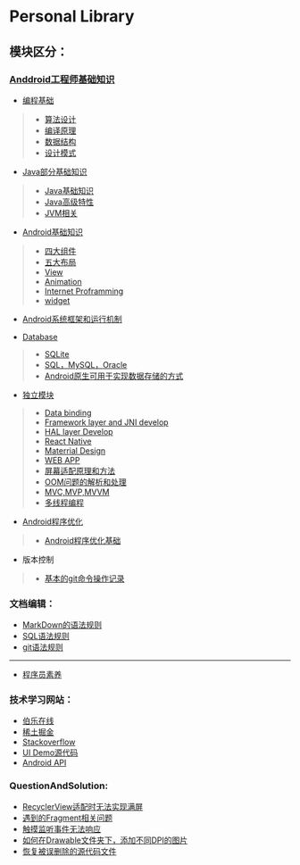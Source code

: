 Personal Library
=================================
## 模块区分：
### [Anddroid工程师基础知识](https://github.com/fogcoding/FogLibrary/tree/master/Basic-Knowledge)
* [编程基础](https://github.com/fogcoding/FogLibrary/tree/master/Basic-Knowledge/Basic-of-Software)
> * [算法设计](https://github.com/fogcoding/FogLibrary/tree/master/Basic-Knowledge/Basic-of-Software/Algorithm)
> * [编译原理](https://github.com/fogcoding/FogLibrary/tree/master/Basic-Knowledge/Basic-of-Software/Compilling-Rule)
> * [数据结构](https://github.com/fogcoding/FogLibrary/tree/master/Basic-Knowledge/Basic-of-Software/Data-structure)
> * [设计模式](https://github.com/fogcoding/FogLibrary/tree/master/Basic-Knowledge/Basic-of-Software/Design-patterns)

* [Java部分基础知识](https://github.com/fogcoding/FogLibrary/tree/master/Basic-Knowledge/Java-module)
> * [Java基础知识](https://github.com/fogcoding/FogLibrary/tree/master/Basic-Knowledge/Java-module)
> * [Java高级特性](https://github.com/fogcoding/FogLibrary/tree/master/Basic-Knowledge/Java-module/Advanced-Features)
> * [JVM相关](https://github.com/fogcoding/FogLibrary/tree/master/Basic-Knowledge/Java-module/JVM-mechanism)

* [Android基础知识](https://github.com/fogcoding/FogLibrary/tree/master/Basic-Knowledge/Basic-knowledge-of-Android)
> * [四大组件](https://github.com/fogcoding/FogLibrary/tree/master/Basic-Knowledge/Basic-knowledge-of-Android/Four-major-Components) 
> * [五大布局](https://github.com/fogcoding/FogLibrary/tree/master/Basic-Knowledge/Basic-knowledge-of-Android/Five-major-Layout)
> * [View](https://github.com/fogcoding/FogLibrary/tree/master/Basic-Knowledge/Basic-knowledge-of-Android/View)
> * [Animation](https://github.com/fogcoding/FogLibrary/tree/master/Basic-Knowledge/Basic-knowledge-of-Android/Animation)
> * [Internet Proframming](https://github.com/fogcoding/FogLibrary/tree/master/Basic-Knowledge/Basic-knowledge-of-Android/Android-Internet-Programming)
> * [widget](https://github.com/fogcoding/FogLibrary/tree/master/Basic-Knowledge/Basic-knowledge-of-Android/widget)


* [Android系统框架和运行机制](https://github.com/fogcoding/FogLibrary/tree/master/Basic-Knowledge/Android-Framework-and-operation-mechanism)

* [Database](https://github.com/fogcoding/FogLibrary/tree/master/Basic-Knowledge/Database)
> * [SQLite](https://github.com/fogcoding/FogLibrary/blob/master/Basic-Knowledge/Database/SQLite.md)
> * [SQL，MySQL，Oracle](https://github.com/fogcoding/FogLibrary/blob/master/Basic-Knowledge/Database/SQL%2CMySQL%2COracle.md)
> * [Android原生可用于实现数据存储的方式](https://github.com/fogcoding/FogLibrary/blob/master/Basic-Knowledge/Database/Android%E5%8E%9F%E7%94%9F%E5%8F%AF%E7%94%A8%E4%BA%8E%E5%AE%9E%E7%8E%B0%E6%95%B0%E6%8D%AE%E5%AD%98%E5%82%A8%E7%9A%84%E6%96%B9%E5%BC%8F.md)

* [独立模块](https://github.com/fogcoding/FogLibrary/tree/master/Basic-Knowledge/Independent-module) 
> * [Data binding](https://github.com/fogcoding/FogLibrary/blob/master/Basic-Knowledge/Independent-module/Data%20binding.md)
> * [Framework layer and JNI develop](https://github.com/fogcoding/FogLibrary/blob/master/Basic-Knowledge/Independent-module/Framework%20and%20JNI%20layer%20Develop.md)
> * [HAL layer Develop](https://github.com/fogcoding/FogLibrary/blob/master/Basic-Knowledge/Independent-module/HAL%20layer%20develop.md)
> * [React Native](https://github.com/fogcoding/FogLibrary/blob/master/Basic-Knowledge/Independent-module/React%20Native.md)
> * [Materrial Design](https://github.com/fogcoding/FogLibrary/blob/master/Basic-Knowledge/Independent-module/Material%20Design.md)
> * [WEB APP](https://github.com/fogcoding/FogLibrary/blob/master/Basic-Knowledge/Independent-module/WEB%20APP.md)
> * [屏幕适配原理和方法](https://github.com/fogcoding/FogLibrary/blob/master/Basic-Knowledge/Independent-module/%E5%B1%8F%E5%B9%95%E9%80%82%E9%85%8D%E5%8E%9F%E7%90%86%E5%92%8C%E6%96%B9%E6%B3%95.md)
> * [OOM问题的解析和处理](https://github.com/fogcoding/FogLibrary/blob/master/Basic-Knowledge/Independent-module/OOM%E9%97%AE%E9%A2%98%E8%A7%A3%E6%9E%90%E5%92%8C%E5%A4%84%E7%90%86.md)
> * [MVC,MVP,MVVM](https://github.com/fogcoding/FogLibrary/blob/master/Basic-Knowledge/Independent-module/MVC%2CMVP%2CMVVM.md)
> * [多线程编程](https://github.com/fogcoding/FogLibrary/blob/master/Basic-Knowledge/Independent-module/%E5%A4%9A%E7%BA%BF%E7%A8%8B%E7%BC%96%E7%A8%8B.md)

* [Android程序优化](https://github.com/fogcoding/FogLibrary/tree/master/Optimize)
> * [Android程序优化基础](https://github.com/fogcoding/FogLibrary/blob/master/Optimize/Android%E7%A8%8B%E5%BA%8F%E4%BC%98%E5%8C%96%E5%9F%BA%E7%A1%80.md)

* 版本控制
> * [基本的git命令操作记录](https://github.com/fogcoding/FogLibrary/blob/master/VCS/git%E6%8E%A7%E5%88%B6%E7%89%88%E6%9C%AC%E7%9A%84%E6%93%8D%E4%BD%9C%E8%AE%B0%E5%BD%95.md) 

### 文档编辑：
* [MarkDown的语法规则](https://github.com/fogcoding/FogLibrary/blob/master/Syntax/MarkDown%E7%9A%84%E8%AF%AD%E6%B3%95%E8%A7%84%E5%88%99.md)
* [SQL语法规则](https://github.com/fogcoding/FogLibrary/blob/master/Syntax/SQL%E8%AF%AD%E6%B3%95.md)
* [git语法规则](https://github.com/fogcoding/FogLibrary/blob/master/Syntax/git%E8%AF%AD%E5%8F%A5%E8%A7%84%E5%88%99.md)

_________________________________________

* [程序员素养](https://github.com/fogcoding/FogLibrary/tree/master/Basic-Knowledge/About-software-engineer)

### 技术学习网站：
* [伯乐在线](http://android.jobbole.com/)
* [稀土掘金](http://gold.xitu.io/welcome)
* [Stackoverflow](http://stackoverflow.com/)
* [UI Demo源代码](http://www.appxcode.com/)
* [Android API](http://www.android-doc.com/)


### QuestionAndSolution:
* [RecyclerView适配时无法实现满屏](https://github.com/fogcoding/FogLibrary/blob/master/QuestionAndSolution/RecyclerView%E6%97%A0%E6%B3%95%E6%BB%A1%E5%B1%8F.md)
* [遇到的Fragment相关问题](https://github.com/fogcoding/FogLibrary/blob/master/QuestionAndSolution/Fragment%E7%9B%B8%E5%85%B3%E9%97%AE%E9%A2%98.md)
* [触摸监听事件无法响应](https://github.com/fogcoding/FogLibrary/blob/master/QuestionAndSolution/%E8%A7%A6%E6%91%B8%E4%BA%8B%E4%BB%B6%E7%9B%91%E5%90%AC%E6%97%A0%E6%B3%95%E5%93%8D%E5%BA%94.md)
* [如何在Drawable文件夹下，添加不同DPI的图片](https://github.com/fogcoding/FogLibrary/blob/master/QuestionAndSolution/Drawable%E5%8F%AA%E6%9C%89%E4%B8%80%E4%B8%AA%E6%96%87%E4%BB%B6%E5%A4%B9%EF%BC%8C%E6%97%A0%E6%B3%95%E5%88%92%E5%88%86%E5%9B%BE%E7%89%87%E7%9A%84DPI%E7%B1%BB%E5%9E%8B.md)
* [恢复被误删除的源代码文件](https://github.com/fogcoding/FogLibrary/blob/master/QuestionAndSolution/%E6%81%A2%E5%A4%8D%E8%AF%AF%E5%88%A0%E9%99%A4%E7%9A%84%E6%BA%90%E4%BB%A3%E7%A0%81%E6%96%87%E4%BB%B6.md)
